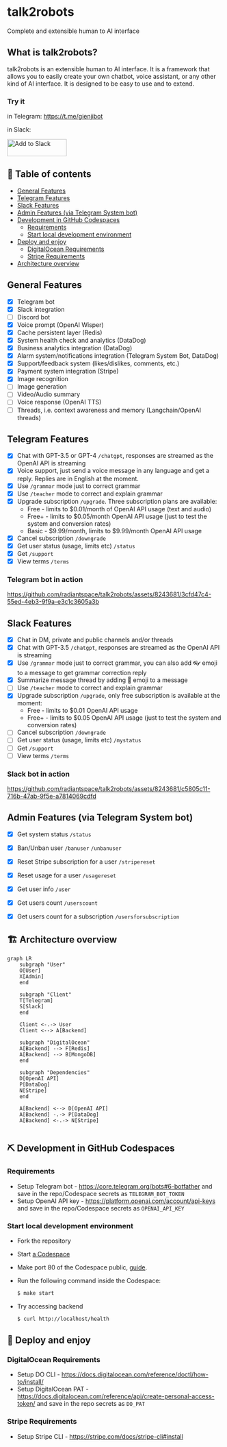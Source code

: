 # talk2robots
Complete and extensible human to AI interface

## What is talk2robots?

talk2robots is an extensible human to AI interface. It is a framework that allows you to easily create your own chatbot, voice assistant, or any other kind of AI interface. It is designed to be easy to use and to extend.

### Try it 

in Telegram: https://t.me/gienjibot

in Slack:

<a href="https://slack.com/oauth/v2/authorize?client_id=6115693016032.6116447482768&scope=app_mentions:read,channels:history,channels:join,channels:read,chat:write,groups:history,groups:write,im:history,im:read,im:write,mpim:history,mpim:read,mpim:write,users:read,commands,reactions:read&user_scope="><img alt="Add to Slack" height="40" width="139" src="https://platform.slack-edge.com/img/add_to_slack.png" srcSet="https://platform.slack-edge.com/img/add_to_slack.png 1x, https://platform.slack-edge.com/img/add_to_slack@2x.png 2x" /></a>

## 📝 Table of contents

- [General Features](#general-features)
- [Telegram Features](#telegram-features)
- [Slack Features](#slack-features)
- [Admin Features (via Telegram System bot)](#admin-features-via-telegram-system-bot)
- [Development in GitHub Codespaces](#-development-in-github-codespaces)
  - [Requirements](#requirements)
  - [Start local development environment](#start-local-development-environment)
- [Deploy and enjoy](#-deploy-and-enjoy)
  - [DigitalOcean Requirements](#digitalocean-requirements)
  - [Stripe Requirements](#stripe-requirements)
- [Architecture overview](#%EF%B8%8F-architecture-overview)

## General Features
- [x] Telegram bot
- [x] Slack integration
- [ ] Discord bot
- [x] Voice prompt (OpenAI Wisper)
- [x] Cache persistent layer (Redis)
- [x] System health check and analytics (DataDog)
- [x] Business analytics integration (DataDog)
- [x] Alarm system/notifications integration (Telegram System Bot, DataDog)
- [x] Support/feedback system (likes/dislikes, comments, etc.)
- [x] Payment system integration (Stripe)
- [x] Image recognition
- [ ] Image generation
- [ ] Video/Audio summary
- [ ] Voice response (OpenAI TTS)
- [ ] Threads, i.e. context awareness and memory (Langchain/OpenAI threads)

## Telegram Features

- [x] Chat with GPT-3.5 or GPT-4 `/chatgpt`, responses are streamed as the OpenAI API is streaming
- [x] Voice support, just send a voice message in any language and get a reply. Replies are in English at the moment.
- [x] Use `/grammar` mode just to correct grammar
- [x] Use `/teacher` mode to correct and explain grammar
- [x] Upgrade subscription `/upgrade`. Three subscription plans are available:
  - Free - limits to $0.01/month of OpenAI API usage (text and audio)
  - Free+ - limits to $0.05/month OpenAI API usage (just to test the system and conversion rates)
  - Basic - $9.99/month, limits to $9.99/month OpenAI API usage
- [x] Cancel subscription `/downgrade`
- [x] Get user status (usage, limits etc) `/status`
- [x] Get `/support`
- [x] View terms `/terms`

### Telegram bot in action

https://github.com/radiantspace/talk2robots/assets/8243681/3cfd47c4-55ed-4eb3-9f9a-e3c1c3605a3b

## Slack Features

- [x] Chat in DM, private and public channels and/or threads
- [x] Chat with GPT-3.5 `/chatgpt`, responses are streamed as the OpenAI API is streaming
- [x] Use `/grammar` mode just to correct grammar, you can also add :eyeglasses: emoji to a message to get grammar correction reply
- [x] Summarize message thread by adding :memo: emoji to a message
- [ ] Use `/teacher` mode to correct and explain grammar
- [x] Upgrade subscription `/upgrade`, only free subscription is available at the moment:
  - Free - limits to $0.01 OpenAI API usage
  - Free+ - limits to $0.05 OpenAI API usage (just to test the system and conversion rates)
- [ ] Cancel subscription `/downgrade`
- [ ] Get user status (usage, limits etc) `/mystatus`
- [ ] Get `/support`
- [ ] View terms `/terms`

### Slack bot in action

https://github.com/radiantspace/talk2robots/assets/8243681/c5805c11-716b-47ab-9f5e-a7814069cdfd


## Admin Features (via Telegram System bot)

- [x] Get system status `/status`
- [x] Ban/Unban user `/banuser` `/unbanuser`
- [x] Reset Stripe subscription for a user `/stripereset`
- [x] Reset usage for a user `/usagereset`
- [x] Get user info `/user`
- [x] Get users count `/userscount`
- [x] Get users count for a subscription `/usersforsubscription`


## 🏗️ Architecture overview

```mermaid
graph LR
    subgraph "User"
    O[User]
    X[Admin]
    end

    subgraph "Client"
    T[Telegram]
    S[Slack]
    end

    Client <-.-> User
    Client <--> A[Backend]

    subgraph "DigitalOcean"
    A[Backend] --> F[Redis]
    A[Backend] --> B[MongoDB]
    end

    subgraph "Dependencies"
    D[OpenAI API]
    P[DataDog]
    N[Stripe]
    end

    A[Backend] <--> D[OpenAI API]
    A[Backend] -.-> P[DataDog] 
    A[Backend] <-.-> N[Stripe]


```

## ⛏️ Development in GitHub Codespaces

### Requirements
- Setup Telegram bot - https://core.telegram.org/bots#6-botfather and save in the repo/Codespace secrets as `TELEGRAM_BOT_TOKEN`
- Setup OpenAI API key - https://platform.openai.com/account/api-keys and save in the repo/Codespace secrets as `OPENAI_API_KEY`

### Start local development environment

- Fork the repository
- Start [a Codespace](https://docs.github.com/codespaces)
- Make port 80 of the Codespace public, [guide](https://docs.github.com/en/codespaces/developing-in-codespaces/forwarding-ports-in-your-codespace).
- Run the following command inside the Codespace:
  ```bash
  $ make start
  ```

- Try accessing backend
  ```bash
  $ curl http://localhost/health
  ```

## 🚀 Deploy and enjoy
### DigitalOcean Requirements 

- Setup DO CLI - https://docs.digitalocean.com/reference/doctl/how-to/install/
- Setup DigitalOcean PAT - https://docs.digitalocean.com/reference/api/create-personal-access-token/ and save in the repo secrets as `DO_PAT`

### Stripe Requirements

- Setup Stripe CLI - https://stripe.com/docs/stripe-cli#install

